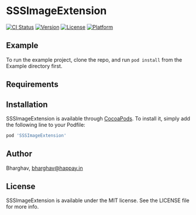 # SSSImageExtension

[![CI Status](https://img.shields.io/travis/Bharghav/SSSImageExtension.svg?style=flat)](https://travis-ci.org/Bharghav/SSSImageExtension)
[![Version](https://img.shields.io/cocoapods/v/SSSImageExtension.svg?style=flat)](https://cocoapods.org/pods/SSSImageExtension)
[![License](https://img.shields.io/cocoapods/l/SSSImageExtension.svg?style=flat)](https://cocoapods.org/pods/SSSImageExtension)
[![Platform](https://img.shields.io/cocoapods/p/SSSImageExtension.svg?style=flat)](https://cocoapods.org/pods/SSSImageExtension)

## Example

To run the example project, clone the repo, and run `pod install` from the Example directory first.

## Requirements

## Installation

SSSImageExtension is available through [CocoaPods](https://cocoapods.org). To install
it, simply add the following line to your Podfile:

```ruby
pod 'SSSImageExtension'
```

## Author

Bharghav, bharghav@happay.in

## License

SSSImageExtension is available under the MIT license. See the LICENSE file for more info.

